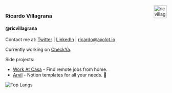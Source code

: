 <img align="right" height="40px" src="https://uploads-ssl.webflow.com/62d03b499d852b2a70a9baf6/633ef00bd657844aa0b320ea_checkya%20final%20logo%20CY%20cap%203pp.png" alt="ricvillagrana" />

### Ricardo Villagrana
#### @ricvillagrana

Contact me at:
[Twitter](https://twitter.com/ricvillagrana)
| [LinkedIn](https://www.linkedin.com/in/ricvillagrana)
| [ricardo@axolot.io](mailto:ricardo@axolot.io)

Currently working on [CheckYa](https://checkya.com).

Side projects:
- [Work At Casa](https://www.workat.casa) - Find remote jobs from home.
- [Arvil](https://arvil.me) - Notion templates for all your needs. 🫰

![Top Langs](https://github-readme-stats.vercel.app/api/top-langs/?username=ricvillagrana)
